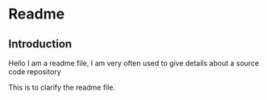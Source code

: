 # Readme

## Introduction

Hello I am a readme file, I am very often used to give details about a source code repository

This is to clarify the readme file.